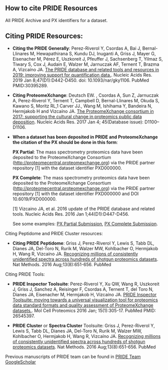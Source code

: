 
## How to cite PRIDE Resources

All PRIDE Archive and PX identifiers for a dataset.

## Citing PRIDE Resources:

- **Citing the PRIDE Generally**: Perez-Riverol Y, Csordas A, Bai J, Bernal-Llinares M, Hewapathirana S, Kundu DJ, Inuganti A, Griss J, Mayer G, Eisenacher M, Pérez E, Uszkoreit J, Pfeuffer J, Sachsenberg T, Yilmaz S, Tiwary S, Cox J, Audain E, Walzer M, Jarnuczak AF, Ternent T, Brazma A, Vizcaíno JA. [The PRIDE database and related tools and resources in 2019: improving support for quantification data.](https://academic.oup.com/nar/article/47/D1/D442/5160986). Nucleic Acids Res. 2019 Jan 8;47(D1):D442-D450. doi: 10.1093/nar/gky1106. PubMed PMID:30395289.

- **Citing ProteomeXchange**: Deutsch EW. , Csordas A, Sun Z, Jarnuczak A, Perez-Riverol Y, Ternent T, Campbell D, Bernal-Llinares M, Okuda S, Kawano S, Moritz RL,1 Carver JJ., Wang M, Ishihama Y, Bandeira N, Hermjakob H and Vizcaíno JA.
  [The ProteomeXchange consortium in 2017: supporting the cultural change in proteomics public data deposition](https://www.ncbi.nlm.nih.gov/pmc/articles/PMC5210636/).  Nucleic Acids Res. 2017 Jan 4; 45(Database issue): D1100–D1106.

- **When a dataset has been deposited in PRIDE and ProteomeXchange the citation of the PX should be done in this form**:

  **PX Partial**: The mass spectrometry proteomics data have been deposited to the ProteomeXchange Consortium (http://proteomecentral.proteomexchange.org) via the PRIDE partner repository [1] with the dataset identifier PXD000000.

  **PX Complete**: The mass spectrometry proteomics data have been deposited to the ProteomeXchange Consortium (http://proteomecentral.proteomexchange.org) via the PRIDE partner repository [1] with the dataset identifier PXD000000 and DOI 10.6019/PXD000000.

  [1] Vizcaino JA, et al. 2016 update of the PRIDE database and related tools. Nucleic Acids Res. 2016 Jan 1;44(D1):D447-D456.

  See some examples: [PX Partial Submission](https://www.sciencedirect.com/science/article/pii/S0092867416315914), [PX Complete Submission](https://www.frontiersin.org/articles/10.3389/fmicb.2018.00680/full).

Citing Peptidome and PRIDE Cluster resources:

- **Citing PRIDE Peptidome**: Griss J, Perez-Riverol Y, Lewis S, Tabb DL, Dianes JA, Del-Toro N, Rurik M, Walzer MW, Kohlbacher O, Hermjakob H, Wang R, Vizcaíno JA. [Recognizing millions of consistently unidentified spectra across hundreds of shotgun proteomics datasets](https://www.ncbi.nlm.nih.gov/pubmed/27493588). Nat Methods. 2016 Aug;13(8):651-656. PubMed

Citing PRIDE Tools:

- **PRIDE Inspector Toolsuite**: Perez-Riverol Y, Xu QW, Wang R, Uszkoreit J, Griss J, Sanchez A, Reisinger F, Csordas A, Ternent T, del Toro N, Dianes JA, Eisenacher M, Hermjakob H, Vizcaíno JA. [PRIDE Inspector Toolsuite: moving towards a universal visualization tool for proteomics data standard formats and quality assessment of ProteomeXchange datasets.](http://www.mcponline.org/content/15/1/305.long). Mol Cell Proteomics 2016 Jan; 15(1):305-17. PubMed PMID: 26545397.

- **PRIDE Cluster** or **Spectra Cluster** Toolsuite: Griss J, Perez-Riverol Y, Lewis S, Tabb DL, Dianes JA, Del-Toro N, Rurik M, Walzer MW, Kohlbacher O, Hermjakob H, Wang R, Vizcaíno JA. [Recognizing millions of consistently unidentified spectra across hundreds of shotgun proteomics datasets](https://www.ncbi.nlm.nih.gov/pubmed/27493588). Nat Methods. 2016 Aug;13(8):651-656. PubMed


Previous manuscripts of PRIDE team can be found in [PRIDE Team GoogleScholar](https://scholar.google.co.uk/citations?user=tzHv1ZcAAAAJ&hl=en)
